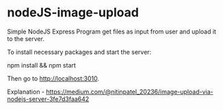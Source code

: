 # nodeJS-image-upload

Simple NodeJS Express Program get files as input from user and upload it to the server.

To install necessary packages and start the server:

npm install && npm start

Then go to [http://localhost:3010](http://localhost:3010).

Explanation - https://medium.com/@nitinpatel_20236/image-upload-via-nodejs-server-3fe7d3faa642
